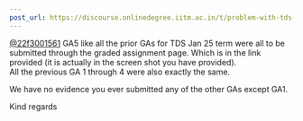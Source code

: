 ```yaml
---
post_url: https://discourse.onlinedegree.iitm.ac.in/t/problem-with-tds-ga-scores/170131/2
---
```

[@22f3001561](/u/22f3001561) GA5 like all the prior GAs for TDS Jan 25 term were all to be submitted through the graded assignment page. Which is in the link provided (it is actually in the screen shot you have provided).  
All the previous GA 1 through 4 were also exactly the same.

We have no evidence you ever submitted any of the other GAs except GA1.

Kind regards
